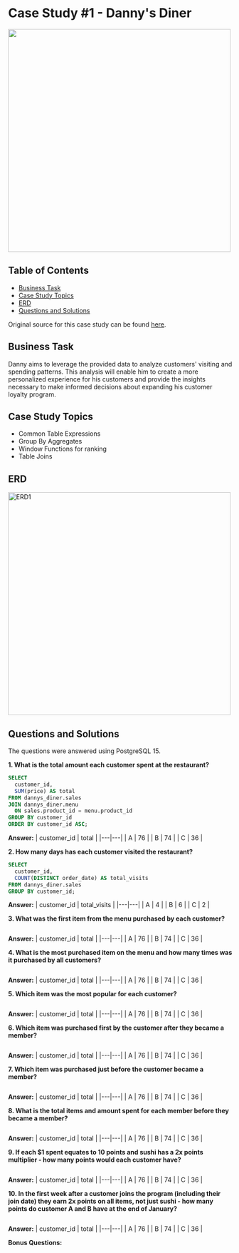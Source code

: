 # Case Study #1 - Danny's Diner

<img src="https://github.com/SophiaTulip/8_Week_SQL_Challenge/assets/157422079/1b507d0d-4903-4dc6-916c-3725cb673b68" width=500/>

## Table of Contents

- [Business Task](#business-task)
- [Case Study Topics](#case-study-topics)
- [ERD](#erd)
- [Questions and Solutions](#questions-and-solutions)

Original source for this case study can be found [here](https://8weeksqlchallenge.com/case-study-1/).
## Business Task

Danny aims to leverage the provided data to analyze customers' visiting and spending patterns. This analysis will enable him to create a more personalized experience for his customers and provide the insights necessary to make informed decisions about expanding his customer loyalty program.

## Case Study Topics

- Common Table Expressions
- Group By Aggregates
- Window Functions for ranking
- Table Joins

## ERD

<img width="500" alt="ERD1" src="https://github.com/SophiaTulip/8_Week_SQL_Challenge/assets/157422079/461b54d1-2b3d-42ec-b57b-e33b1dc3fe7b">

## Questions and Solutions

The questions were answered using PostgreSQL 15.

**1. What is the total amount each customer spent at the restaurant?**

```sql
SELECT
  customer_id,
  SUM(price) AS total
FROM dannys_diner.sales
JOIN dannys_diner.menu
  ON sales.product_id = menu.product_id
GROUP BY customer_id
ORDER BY customer_id ASC;
```
**Answer:**
| customer_id | total |
|---|---|
| A | 76 |
| B | 74 |
| C | 36 |
<br>

**2. How many days has each customer visited the restaurant?**
```sql
SELECT
  customer_id,
  COUNT(DISTINCT order_date) AS total_visits
FROM dannys_diner.sales
GROUP BY customer_id;
```
**Answer:**
| customer_id | total_visits |
|---|---|
| A | 4 |
| B | 6 |
| C | 2 |
<br>

**3. What was the first item from the menu purchased by each customer?**

```sql
```
**Answer:**
| customer_id | total |
|---|---|
| A | 76 |
| B | 74 |
| C | 36 |
<br>

**4. What is the most purchased item on the menu and how many times was it purchased by all customers?**

```sql
```
**Answer:**
| customer_id | total |
|---|---|
| A | 76 |
| B | 74 |
| C | 36 |
<br>

**5. Which item was the most popular for each customer?**

```sql
```
**Answer:**
| customer_id | total |
|---|---|
| A | 76 |
| B | 74 |
| C | 36 |
<br>

**6. Which item was purchased first by the customer after they became a member?**

```sql
```
**Answer:**
| customer_id | total |
|---|---|
| A | 76 |
| B | 74 |
| C | 36 |
<br>

**7. Which item was purchased just before the customer became a member?**

```sql
```
**Answer:**
| customer_id | total |
|---|---|
| A | 76 |
| B | 74 |
| C | 36 |
<br>

**8. What is the total items and amount spent for each member before they became a member?**

```sql
```
**Answer:**
| customer_id | total |
|---|---|
| A | 76 |
| B | 74 |
| C | 36 |
<br>

**9. If each $1 spent equates to 10 points and sushi has a 2x points multiplier - how many points would each customer have?**

```sql
```
**Answer:**
| customer_id | total |
|---|---|
| A | 76 |
| B | 74 |
| C | 36 |
<br>

**10. In the first week after a customer joins the program (including their join date) they earn 2x points on all items, not just sushi - how many points do customer A and B have at the end of January?**

```sql
```
**Answer:**
| customer_id | total |
|---|---|
| A | 76 |
| B | 74 |
| C | 36 |
<br>

**Bonus Questions:**
